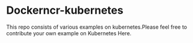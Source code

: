 # Dockerncr-kubernetes

This repo consists of various examples on kubernetes.Please feel free to contribute your own example on Kubernetes Here.
